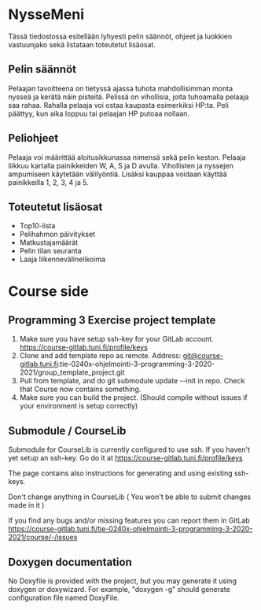 # NysseMeni

Tässä tiedostossa esitellään lyhyesti pelin säännöt, ohjeet ja luokkien vastuunjako sekä listataan toteutetut lisäosat. 

## Pelin säännöt

Pelaajan tavoitteena on tietyssä ajassa tuhota mahdollisimman monta nysseä ja kerätä näin pisteitä. Pelissä on vihollisia, joita tuhoamalla pelaaja saa rahaa. Rahalla pelaaja voi ostaa kaupasta esimerkiksi HP:ta. Peli päättyy, kun aika loppuu tai pelaajan HP putoaa nollaan.

## Peliohjeet

Pelaaja voi määrittää aloitusikkunassa nimensä sekä pelin keston. Pelaaja liikkuu kartalla painikkeiden W, A, S ja D avulla. Vihollisten ja nyssejen ampumiseen käytetään välilyöntiä. Lisäksi kauppaa voidaan käyttää painikkeilla 1, 2, 3, 4 ja 5.

## Toteutetut lisäosat

- Top10-lista
- Pelihahmon päivitykset
- Matkustajamäärät
- Pelin tilan seuranta
- Laaja liikennevälinelikoima

# Course side

## Programming 3 Exercise project template

1. Make sure you have setup ssh-key for your GitLab account. https://course-gitlab.tuni.fi/profile/keys
2. Clone and add template repo as remote.
Address: git@course-gitlab.tuni.fi:tie-0240x-ohjelmointi-3-programming-3-2020-2021/group_template_project.git
3. Pull from template, and do git submodule update --init in repo. Check that Course now contains something.
4. Make sure you can build the project. (Should compile without issues if your environment is setup correctly)

## Submodule / CourseLib
Submodule for CourseLib is currently configured to use ssh. If you haven't yet setup an ssh-key. Go do it at  https://course-gitlab.tuni.fi/profile/keys

The page contains also instructions for generating and using existing ssh-keys.

Don't change anything in CourseLib ( You won't be able to submit changes made in it )

If you find any bugs and/or missing features you can report them in GitLab https://course-gitlab.tuni.fi/tie-0240x-ohjelmointi-3-programming-3-2020-2021/course/-/issues

## Doxygen documentation

No Doxyfile is provided with the project, but you may generate it using doxygen or doxywizard. For example, "doxygen -g" should generate configuration file named DoxyFile.
